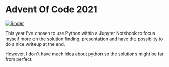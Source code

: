 # Advent Of Code 2021

[![Binder](https://mybinder.org/badge_logo.svg)](https://mybinder.org/v2/gh/tobi6112/AoC-2021/HEAD)

This year I've chosen to use Python within a Jupyter Notebook to focus myself more on the solution 
finding, presentation and have the possiblity to do a nice writeup at the end. 

However, I don't have much idea about python so the solutions might be far from perfect.
